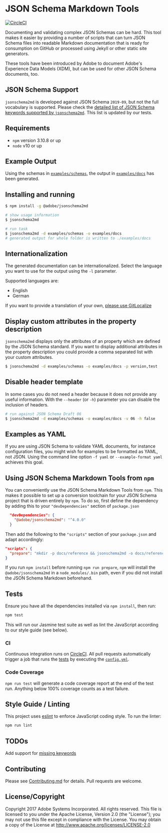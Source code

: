 # JSON Schema Markdown Tools

[![CircleCI](https://circleci.com/gh/adobe/jsonschema2md.svg?style=svg)](https://circleci.com/gh/adobe/jsonschema2md)

Documenting and validating complex JSON Schemas can be hard. This tool makes it easier by providing a number of scripts that can turn JSON Schema files into readable Markdown documentation that is ready for consumption on GitHub or processed using Jekyll or other static site generators.

These tools have been introduced by Adobe to document Adobe's Experience Data Models (XDM), but can be used for other JSON Schema documents, too.

## JSON Schema Support

`jsonschema2md` is developed against JSON Schema `2019-09`, but not the full vocabulary is supported. Please check the [detailed list of JSON Schema keywords supported by `jsonschema2md`](schemasupport.md). This list is updated by our tests.

## Requirements

- `npm` version 3.10.8 or up
- `node` v10 or up

## Example Output

Using the schemas in [`examples/schemas`](examples/schemas), the output in [`examples/docs`](examples/docs) has been generated.

## Installing and running

```bash
$ npm install -g @adobe/jsonschema2md

# show usage information
$ jsonschema2md

# run task
$ jsonschema2md -d examples/schemas -o examples/docs
# generated output for whole folder is written to ./examples/docs
```

## Internationalization

The generated documentation can be internationalized. Select the language you want to use for the output using the `-l` parameter.

Supported languages are:
- English
- German

If you want to provide a translation of your own, [please use GitLocalize](https://gitlocalize.com/repo/3622)

## Display custom attributes in the property description
`jsonschema2md` displays only the attributes of an property which are defined by the JSON Schema standard. If you want to display additional attributes in the property description you could provide a comma separated list with your custom attributes.

```bash
$ jsonschema2md -d examples/schemas -o examples/docs -p version,test
```

## Disable header template
In some cases you do not need a header because it does not provide any useful information. With the `--header` (or `-h`) parameter you can disable the inclusion of headers.

```bash
# run against JSON Schema Draft 06
$ jsonschema2md -d examples/schemas -o examples/docs -v 06 -h false
```

## Examples as YAML

If you are using JSON Schema to validate YAML documents, for instance configuration files, you might wish for examples to be formatted as YAML, not JSON. Using the command line option `-f yaml` or `--example-format yaml` achieves this goal.

## Using JSON Schema Markdown Tools from `npm`

You can conveniently use the JSON Schema Markdown Tools from `npm`. This makes it possible to set up a conversion toolchain for your JSON Schema project that is driven entirely by `npm`. To do so, first define the dependency by adding this to your `"devDependencies"` section of `package.json`

```json
  "devDependencies": {
    "@adobe/jsonschema2md": "^4.0.0"
  }
```

Then add the following to the `"scripts"` section of your `package.json` and adapt accordingly:

```json
"scripts": {
  "prepare": "mkdir -p docs/reference && jsonschema2md -o docs/reference -d schemas/draft-04"
}
```

If you run `npm install` before running `npm run prepare`, `npm` will install the `@adobe/jsonschema2md` in a `node_modules/.bin` path, even if you did not install the JSON Schema Markdown beforehand.

## Tests

Ensure you have all the dependencies installed via `npm install`, then run:

```bash
npm test
```

This will run our Jasmine test suite as well as lint the JavaScript according to our style guide (see below).

### CI

Continuous integration runs on [CircleCI](https://circleci.com/gh/adobe/jsonschema2md). 
All pull requests automatically trigger a job that runs the [tests](#tests) by executing the [`config.yml`](.circleci/config.yml). 

### Code Coverage

`npm run test` will generate a code coverage report at the end of the test run. Anything below 100% coverage counts as a test failure.

## Style Guide / Linting

This project uses [eslint](https://eslint.org) to enforce JavaScript coding style. To run the linter:

```bash
npm run lint
```

## TODOs

Add support for [missing keywords](schemasupport.md)

## Contributing

Please see [Contributing.md](Contributing.md) for details. Pull requests are welcome.

## License/Copyright

Copyright 2017 Adobe Systems Incorporated. All rights reserved.
This file is licensed to you under the Apache License, Version 2.0 (the "License");
you may not use this file except in compliance with the License. You may obtain a copy
of the License at http://www.apache.org/licenses/LICENSE-2.0
